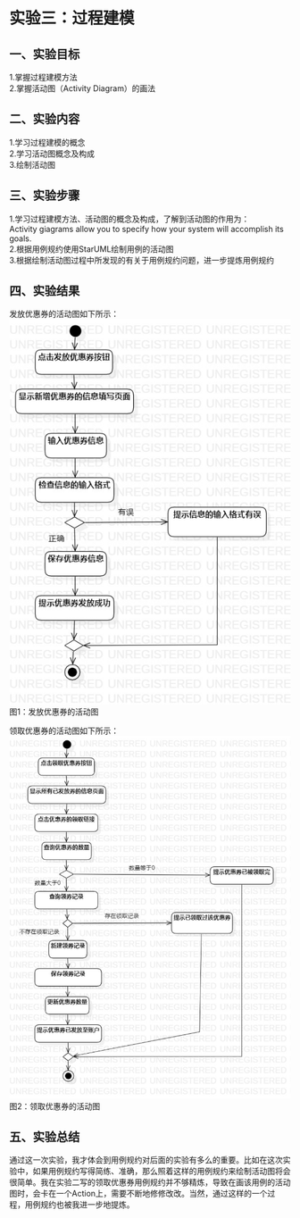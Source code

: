 # 实验三：过程建模  

## 一、实验目标  

1.掌握过程建模方法  
2.掌握活动图（Activity Diagram）的画法  

## 二、实验内容  

1.学习过程建模的概念  
2.学习活动图概念及构成  
3.绘制活动图  

## 三、实验步骤  
1.学习过程建模方法、活动图的概念及构成，了解到活动图的作用为：  
Activity giagrams allow you to specify how your system will accomplish its goals.  
2.根据用例规约使用StarUML绘制用例的活动图  
3.根据绘制活动图过程中所发现的有关于用例规约问题，进一步提炼用例规约

## 四、实验结果  
发放优惠券的活动图如下所示：  
![活动图](./发放优惠券_ActivityDiagram.jpg)  
图1：发放优惠券的活动图  

领取优惠券的活动图如下所示：  
![活动图](./领取优惠券_ActivityDiagram.jpg)  
图2：领取优惠券的活动图  

## 五、实验总结  
通过这一次实验，我才体会到用例规约对后面的实验有多么的重要。比如在这次实验中，如果用例规约写得简练、准确，那么照着这样的用例规约来绘制活动图将会很简单。我在实验二写的领取优惠券用例规约并不够精炼，导致在画该用例的活动图时，会卡在一个Action上，需要不断地修修改改。当然，通过这样的一个过程，用例规约也被我进一步地提炼。  